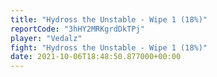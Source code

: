 ```yaml
---
title: "Hydross the Unstable - Wipe 1 (18%)"
reportCode: "3hHY2MRKgrdDkTPj"
player: "Vedalz"
fight: "Hydross the Unstable - Wipe 1 (18%)"
date: 2021-10-06T18:48:50.877000+00:00
---
```


